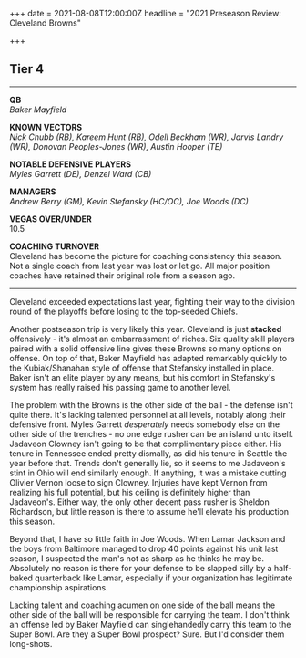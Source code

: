 +++
date = 2021-08-08T12:00:00Z
headline = "2021 Preseason Review: Cleveland Browns"

+++
## Tier 4

***

**QB**  
_Baker Mayfield_

**KNOWN VECTORS**  
_Nick Chubb (RB), Kareem Hunt (RB), Odell Beckham (WR), Jarvis Landry (WR), Donovan Peoples-Jones (WR), Austin Hooper (TE)_

**NOTABLE DEFENSIVE PLAYERS**  
_Myles Garrett (DE), Denzel Ward (CB)_

**MANAGERS**  
_Andrew Berry (GM), Kevin Stefansky (HC/OC), Joe Woods (DC)_

**VEGAS OVER/UNDER**  
10\.5

**COACHING TURNOVER**  
Cleveland has become the picture for coaching consistency this season. Not a single coach from last year was lost or let go. All major position coaches have retained their original role from a season ago.

***

Cleveland exceeded expectations last year, fighting their way to the division round of the playoffs before losing to the top-seeded Chiefs.

Another postseason trip is very likely this year. Cleveland is just **stacked** offensively - it's almost an embarrassment of riches. Six quality skill players paired with a solid offensive line gives these Browns so many options on offense. On top of that, Baker Mayfield has adapted remarkably quickly to the Kubiak/Shanahan style of offense that Stefansky installed in place. Baker isn't an elite player by any means, but his comfort in Stefansky's system has really raised his passing game to another level. 

The problem with the Browns is the other side of the ball - the defense isn't quite there. It's lacking talented personnel at all levels, notably along their defensive front. Myles Garrett _desperately_ needs somebody else on the other side of the trenches - no one edge rusher can be an island unto itself. Jadaveon Clowney isn't going to be that complimentary piece either. His tenure in Tennessee ended pretty dismally, as did his tenure in Seattle the year before that. Trends don't generally lie, so it seems to me Jadaveon's stint in Ohio will end similarly enough. If anything, it was a mistake cutting Olivier Vernon loose to sign Clowney. Injuries have kept Vernon from realizing his full potential, but his ceiling is definitely higher than Jadaveon's. Either way, the only other decent pass rusher is Sheldon Richardson, but little reason is there to assume he'll elevate his production this season.

Beyond that, I have so little faith in Joe Woods. When Lamar Jackson and the boys from Baltimore managed to drop 40 points against his unit last season, I suspected the man's not as sharp as he thinks he may be. Absolutely no reason is there for your defense to be slapped silly by a half-baked quarterback like Lamar, especially if your organization has legitimate championship aspirations. 

Lacking talent and coaching acumen on one side of the ball means the other side of the ball will be responsible for carrying the team. I don't think an offense led by Baker Mayfield can singlehandedly carry this team to the Super Bowl. Are they a Super Bowl prospect? Sure. But I'd consider them long-shots.